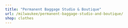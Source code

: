 ```yaml
---
title: "Permanent Baggage Studio & Boutique"
url: /milwaukee/permanent-baggage-studio-and-boutique/
shop: clothes
---
```

